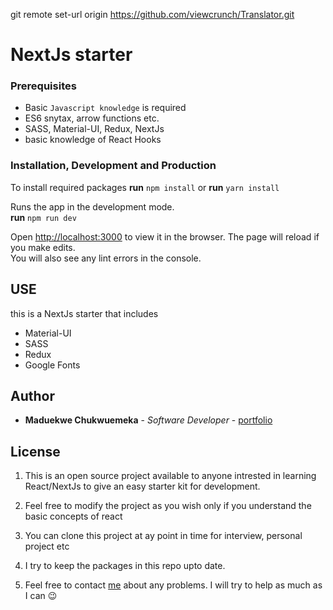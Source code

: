 git remote set-url origin https://github.com/viewcrunch/Translator.git

# NextJs starter

### Prerequisites

- Basic `Javascript knowledge` is required
- ES6 snytax, arrow functions etc.
- SASS, Material-UI, Redux, NextJs
- basic knowledge of React Hooks

### Installation, Development and Production

To install required packages
**run** `npm install` or **run** `yarn install`

Runs the app in the development mode.<br />
**run** `npm run dev`

Open [http://localhost:3000](http://localhost:3000) to view it in the browser.
The page will reload if you make edits.<br />
You will also see any lint errors in the console.

## USE

this is a NextJs starter that includes

- Material-UI
- SASS
- Redux
- Google Fonts

## Author

- **Maduekwe Chukwuemeka** - _Software Developer_ - [portfolio](https://chukwuemeka.vercel.app)

## License

1. This is an open source project available to anyone intrested in learning React/NextJs to give an easy starter kit for development.

2. Feel free to modify the project as you wish only if you understand the basic concepts of react

3. You can clone this project at ay point in time for interview, personal project etc

4. I try to keep the packages in this repo upto date.

5. Feel free to contact [me](https://chukwuemeka.vercel.app) about any problems. I will try to help as much as I can 😉
